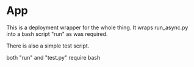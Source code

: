 # App

This is a deployment wrapper for the whole thing. It
wraps run_async.py into a bash script "run" as was
required.

There is also a simple test script. 

both "run" and "test.py" require bash

